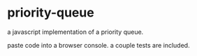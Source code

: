 priority-queue
==============

a javascript implementation of a priority queue.

paste code into a browser console.  a couple tests are included.
